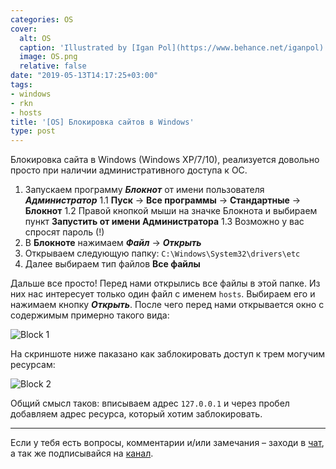 ```yaml
---
categories: OS
cover:
  alt: OS
  caption: 'Illustrated by [Igan Pol](https://www.behance.net/iganpol)'
  image: OS.png
  relative: false
date: "2019-05-13T14:17:25+03:00"
tags:
- windows
- rkn
- hosts
title: '[OS] Блокировка сайтов в Windows'
type: post
---
```


Блокировка сайта в Windows (Windows XP/7/10), реализуется довольно просто при наличии административного доступа к ОС.

1. Запускаем программу ***Блокнот*** от имени пользователя ***Администратор***
1.1 **Пуск** -> **Все программы** -> **Стандартные** -> **Блокнот**
1.2 Правой кнопкой мыши на значке Блокнота и выбираем пункт **Запустить от имени Администратора**
1.3 Возможно у вас спросят пароль (!)
2. В **Блокноте** нажимаем ***Файл*** -> ***Открыть***
3. Открываем следующую папку: `C:\Windows\System32\drivers\etc`
4. Далее выбираем тип файлов **Все файлы**

Дальше все просто! Перед нами открылись все файлы в этой папке. Из них нас интересует только один файл с именем `hosts`. Выбираем его и нажимаем кнопку ***Открыть***. После чего перед нами открывается окно с содержимым примерно такого вида:

![Block 1](https://images.pcworld.com/images/article/2012/01/block1-10964846.png)

На скриншоте ниже паказано как заблокировать доступ к трем могучим ресурсам:

![Block 2](https://images.pcworld.com/images/article/2012/01/block2-10964843.png)

Общий смысл таков: вписываем адрес `127.0.0.1` и через пробел добавляем адрес ресурса, который хотим заблокировать.

---
Если у тебя есть вопросы, комментарии и/или замечания – заходи в [чат](https://ttttt.me/jtprogru_chat), а так же подписывайся на [канал](https://ttttt.me/jtprogru_channel).
